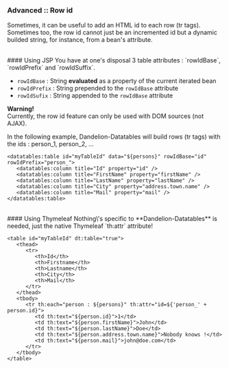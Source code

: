 ### Advanced :: Row id

Sometimes, it can be useful to add an HTML id to each row (tr tags). Sometimes too, the row id cannot just be an incremented id but a dynamic builded string, for instance, from a bean\'s attribute.

<br />
#### Using JSP
You have at one's disposal 3 table attributes : `rowIdBase`, `rowIdPrefix` and `rowIdSuffix`.

 * `rowIdBase` : String **evaluated** as a property of the current iterated bean
 * `rowIdPrefix` : String prepended to the `rowIdBase` attribute
 * `rowIdSufix` : String appended to the `rowIdBase` attribute

<p class="alert alert-warn"><strong>Warning!</strong><br /> Currently, the row id feature can only be used with DOM sources (not AJAX).</p>

In the following example, Dandelion-Datatables will build rows (tr tags) with the ids : person_1, person_2, \...

	<datatables:table id="myTableId" data="${persons}" rowIdBase="id" rowIdPrefix="person_">
	   <datatables:column title="Id" property="id" />
	   <datatables:column title="FirstName" property="firstName" />
	   <datatables:column title="LastName" property="lastName" />
	   <datatables:column title="City" property="address.town.name" />
	   <datatables:column title="Mail" property="mail" />
	</datatables:table>

<br />
#### Using Thymeleaf
Nothing\'s specific to **Dandelion-Datatables** is needed, just the native Thymeleaf `th:attr` attribute!

	<table id="myTableId" dt:table="true">
	   <thead>
	      <tr>
	         <th>Id</th>
	         <th>Firstname</th>
	         <th>Lastname</th>
	         <th>City</th>
	         <th>Mail</th>
	      </tr>
	   </thead>
	   <tbody>
	      <tr th:each="person : ${persons}" th:attr="id=${'person_' + person.id}">
	         <td th:text="${person.id}">1</td>
	         <td th:text="${person.firstName}">John</td>
	         <td th:text="${person.lastName}">Doe</td>
	         <td th:text="${person.address.town.name}">Nobody knows !</td>
	         <td th:text="${person.mail}">john@doe.com</td>
	      </tr>
	   </tbody>
	</table>